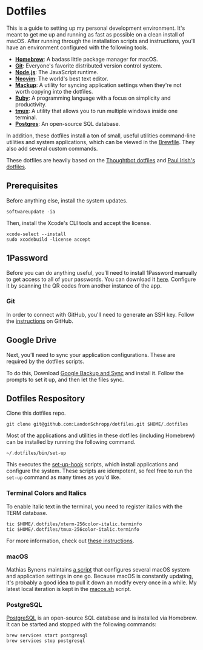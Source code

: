 # Dotfiles

This is a guide to setting up my personal development environment. It's meant to get me up and
running as fast as possible on a clean install of macOS. After running through the installation
scripts and instructions, you'll have an environment configured with the following tools.

* **[Homebrew](http://mxcl.github.com/homebrew/)**: A badass little package manager for macOS.
* **[Git](https://git-scm.com/)**: Everyone's favorite distributed version control system.
* **[Node.js](https://nodejs.org/en/)**: The JavaScript runtime.
* **[Neovim](https://neovim.io/)**: The world's best text editor.
* **[Mackup](https://github.com/lra/mackup)**: A utility for syncing application settings when
  they're not worth copying into the dotfiles.
* **[Ruby](https://www.ruby-lang.org/en/)**: A programming language with a focus on simplicity and
  productivity.
* **[tmux](https://tmux.github.io/)**: A utility that allows you to run multiple windows inside one
  terminal.
* **[Postgres](http://www.postgresql.org/)**: An open-source SQL database.

In addition, these dotfiles install a ton of small, useful utilities command-line utilities and
system applications, which can be viewed in the [Brewfile](Brewfile). They also add several custom
commands.

These dotfiles are heavily based on the
[Thoughtbot dotfiles](https://github.com/thoughtbot/dotfiles) and
[Paul Irish's dotfiles](https://github.com/paulirish/dotfiles).

## Prerequisites

Before anything else, install the system updates.

``` shell
softwareupdate -ia
```

Then, install the Xcode's CLI tools and accept the license.

``` shell
xcode-select --install
sudo xcodebuild -license accept
```

## 1Password

Before you can do anything useful, you’ll need to install 1Password manually to get access to all of
your passwords. You can download it [here](https://1password.com/downloads/mac/). Configure it by
scanning the QR codes from another instance of the app.

### Git

In order to connect with GitHub, you'll need to generate an SSH key. Follow the
[instructions](https://help.github.com/articles/generating-an-ssh-key/) on GitHub.

## Google Drive

Next, you’ll need to sync your application configurations. These are required by the dotfiles
scripts.

To do this, Download [Google Backup and Sync](https://www.google.com/drive/download/) and install
it. Follow the prompts to set it up, and then let the files sync.

## Dotfiles Respository

Clone this dotfiles repo.

``` shell
git clone git@github.com:LandonSchropp/dotfiles.git $HOME/.dotfiles
```

Most of the applications and utilities in these dotfiles (including Homebrew) can be installed by
running the following command.

``` shell
~/.dotfiles/bin/set-up
```

This executes the [set-up-hook](bin/set-up-hooks) scripts, which install applications and configure
the system. These scripts are idempotent, so feel free to run the `set-up` command as many times as
you'd like.

### Terminal Colors and Italics

To enable italic text in the terminal, you need to register italics with the TERM database.

``` shell
tic $HOME/.dotfiles/xterm-256color-italic.terminfo
tic $HOME/.dotfiles/tmux-256color-italic.terminfo
```

For more information, check out
[these instructions](https://sunaku.github.io/tmux-24bit-color.html#usage).

### macOS

Mathias Bynens maintains [a script](https://mths.be/osx) that configures several macOS system and
application settings in one go. Because macOS is constantly updating, it's probably a good idea to
pull it down an modify every once in a while. My latest local iteration is kept in the
[macos.sh](macos.sh) script.

### PostgreSQL

[PostgreSQL](http://www.postgresql.org/) is an open-source SQL database and is installed via
Homebrew. It can be started and stopped with the following commands:

``` shell
brew services start postgresql
brew services stop postgresql
```
